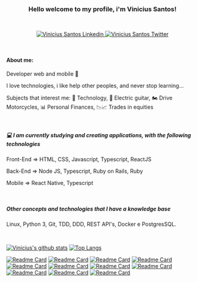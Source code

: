 <h3 align="center">Hello welcome to my profile, i'm Vinicius Santos!</h3>

<br>

<p align="center">
  <a href="https://www.linkedin.com/in/vinicius-s-santos/">
    <img src="https://img.shields.io/badge/linkedin-%230077B5.svg?&style=for-the-badge&logo=linkedin&logoColor=white" alt="Vinicius Santos Linkedin" />
  </a>

  <a href="https://twitter.com/v_silva_santos">
    <img src="https://img.shields.io/badge/twitter-%230077B5.svg?&style=for-the-badge&logo=twitter" alt="Vinicius Santos Twitter" />
  </a>
<p/>

<br>

<h4> About me: </h4> 
<p> Developer web and mobile 🚀</p> 
<p>I love technologies, i like help other peoples, and never stop learning... <p/>
<p>Subjects that interest me: 🤖 Technology, 🎸 Electric guitar, 🏍️ Drive Motorcycles, 📊 Personal Finances, 📉📈 Trades in equities <p/>

</br>

<h5> 💻 I am currently studying and creating applications, with the following technologies</h5>
<p>Front-End => HTML, CSS, Javascript, Typescript, ReactJS</p>
<p>Back-End => Node JS, Typescript, Ruby on Rails, Ruby</p>
<p>Mobile => React Native, Typescript</p>

</br>

<h5>Other concepts and technologies that I have a knowledge base</h5>
<p>Linux, Python 3, Git, TDD, DDD, REST API's, Docker e PostgresSQL.</p>
</br>

[![Vinicius's github stats](https://github-readme-stats.vercel.app/api?username=vinicius-vph&show_icons=true&theme=dark )](https://github.com/vinicius-vph/github-readme-stats)
[![Top Langs](https://github-readme-stats.vercel.app/api/top-langs/?username=vinicius-vph&layout=compact&theme=dark)](https://github.com/vinicius-vph/github-readme-stats)

[![Readme Card](https://github-readme-stats.vercel.app/api/pin/?username=vinicius-vph&show_icons=true&theme=vision-friendly-dark&repo=gobarber-frontend)](https://github.com/vinicius-vph/gobarber-frontend)
[![Readme Card](https://github-readme-stats.vercel.app/api/pin/?username=vinicius-vph&show_icons=true&theme=vision-friendly-dark&repo=gobarber-backend)](https://github.com/vinicius-vph/gobarber-backend)
[![Readme Card](https://github-readme-stats.vercel.app/api/pin/?username=vinicius-vph&show_icons=true&theme=vision-friendly-dark&repo=gobarber-mobile)](https://github.com/vinicius-vph/gobarber-mobile)
[![Readme Card](https://github-readme-stats.vercel.app/api/pin/?username=vinicius-vph&show_icons=true&theme=midnight-purple&repo=nlw-2)](https://github.com/vinicius-vph/nlw-2)
[![Readme Card](https://github-readme-stats.vercel.app/api/pin/?username=vinicius-vph&show_icons=true&theme=midnight-purple&repo=nlw-3)](https://github.com/vinicius-vph/nlw-3)
[![Readme Card](https://github-readme-stats.vercel.app/api/pin/?username=vinicius-vph&show_icons=true&theme=jolly&repo=go-marketplace)](https://github.com/vinicius-vph/go-marketplace)
[![Readme Card](https://github-readme-stats.vercel.app/api/pin/?username=vinicius-vph&show_icons=true&theme=graywhite&repo=github-explorer)](https://github.com/vinicius-vph/github-explorer)
[![Readme Card](https://github-readme-stats.vercel.app/api/pin/?username=vinicius-vph&show_icons=true&theme=radical&repo=wallet-app-front-end)](https://github.com/vinicius-vph/wallet-app-front-end)
[![Readme Card](https://github-readme-stats.vercel.app/api/pin/?username=vinicius-vph&show_icons=true&theme=radical&repo=wallet-app-back-end)](https://github.com/vinicius-vph/wallet-app-back-end)
[![Readme Card](https://github-readme-stats.vercel.app/api/pin/?username=vinicius-vph&show_icons=true&theme=maroongold&repo=go-restaurant-web)](https://github.com/vinicius-vph/go-restaurant-web)
[![Readme Card](https://github-readme-stats.vercel.app/api/pin/?username=vinicius-vph&show_icons=true&theme=maroongold&repo=go-restaurant-mobile)](https://github.com/vinicius-vph/go-restaurant-mobile)

